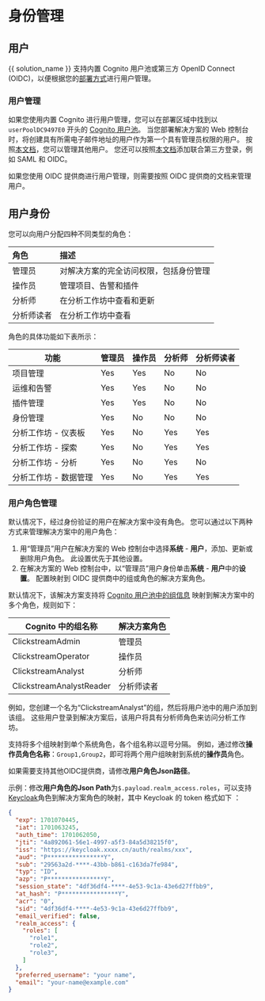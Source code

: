 # 身份管理

## 用户

{{ solution_name }} 支持内置 Cognito 用户池或第三方 OpenID Connect (OIDC)，以便根据您的[部署方式][deployment]进行用户管理。

### 用户管理

如果您使用内置 Cognito 进行用户管理，您可以在部署区域中找到以 `userPoolDC9497E0` 开头的 [Cognito 用户池][user-pool]。 当您部署解决方案的 Web 控制台时，将创建具有所需电子邮件地址的用户作为第一个具有管理员权限的用户。 按照[本文档][cognito-users]，您可以管理其他用户。 您还可以按照[本文档][cognito-federated-users]添加联合第三方登录，例如 SAML 和 OIDC。

如果您使用 OIDC 提供商进行用户管理，则需要按照 OIDC 提供商的文档来管理用户。

## 用户身份

您可以向用户分配四种不同类型的角色：

| 角色 | 描述 |
| :---------- | :---------- |
| 管理员         | 对解决方案的完全访问权限，包括身份管理 |
| 操作员         | 管理项目、告警和插件 |
| 分析师           | 在分析工作坊中查看和更新 |
| 分析师读者        | 在分析工作坊中查看 |

角色的具体功能如下表所示：

| 功能 | 管理员 | 操作员 | 分析师 | 分析师读者 |
|-------|-------|-------|-------|-------|
| 项目管理          | Yes | Yes | No | No |
| 运维和告警         | Yes | Yes | No | No |
| 插件管理           | Yes | Yes | No | No |
| 身份管理             | Yes | No  | No | No |
| 分析工作坊 - 仪表板  | Yes  | No | Yes | Yes |
| 分析工作坊 - 探索    | Yes | No  | Yes | Yes |
| 分析工作坊 - 分析    | Yes | No | Yes | No |
| 分析工作坊 - 数据管理 | Yes | No | Yes | Yes |

### 用户角色管理

默认情况下，经过身份验证的用户在解决方案中没有角色。 您可以通过以下两种方式来管理解决方案中的用户角色：

1. 用“管理员”用户在解决方案的 Web 控制台中选择**系统** - **用户**，添加、更新或删除用户角色。 此设置优先于其他设置。
2. 在解决方案的 Web 控制台中，以“管理员”用户身份单击**系统** - **用户**中的**设置**。 配置映射到 OIDC 提供商中的组或角色的解决方案角色。

默认情况下，该解决方案支持将 [Cognito 用户池中的组信息][cognito-user-group] 映射到解决方案中的多个角色，规则如下：

| Cognito 中的组名称 | 解决方案角色 |
|-------|-------|
| ClickstreamAdmin | 管理员 |
| ClickstreamOperator | 操作员 |
| ClickstreamAnalyst | 分析师 |
| ClickstreamAnalystReader | 分析师读者 |

例如，您创建一个名为“ClickstreamAnalyst”的组，然后将用户池中的用户添加到该组。 这些用户登录到解决方案后，该用户将具有分析师角色来访问分析工作坊。

支持将多个组映射到单个系统角色，各个组名称以逗号分隔。 例如，通过修改**操作员角色名称**：`Group1,Group2`，即可将两个用户组映射到系统的**操作员**角色。

如果需要支持其他OIDC提供商，请修改**用户角色Json路径**。

示例：修改**用户角色的Json Path**为`$.payload.realm_access.roles`，可以支持[Keycloak][odic-keycloak]角色到解决方案角色的映射，其中 Keycloak 的 token 格式如下 ：

```json
{
  "exp": 1701070445,
  "iat": 1701063245,
  "auth_time": 1701062050,
  "jti": "4a892061-56e1-4997-a5f3-84a5d38215f0",
  "iss": "https://keycloak.xxxx.cn/auth/realms/xxx",
  "aud": "P****************Y",
  "sub": "29563a2d-****-43bb-b861-c163da7fe984",
  "typ": "ID",
  "azp": "P****************Y",
  "session_state": "4df36df4-****-4e53-9c1a-43e6d27ffbb9",
  "at_hash": "P****************Y",
  "acr": "0",
  "sid": "4df36df4-****-4e53-9c1a-43e6d27ffbb9",
  "email_verified": false,
  "realm_access": {
    "roles": [
      "role1",
      "role2",
      "role3",
    ]
  },
  "preferred_username": "your name",
  "email": "your-name@example.com"
}
```

[deployment]: ./deployment/index.md
[user-pool]: https://docs.aws.amazon.com/cognito/latest/developerguide/cognito-user-identity-pools.html
[cognito-users]: https://docs.aws.amazon.com/cognito/latest/developerguide/managing-users.html
[cognito-federated-users]: https://docs.aws.amazon.com/cognito/latest/developerguide/cognito-user-pools-identity-federation.html
[cognito-user-group]: https://docs.aws.amazon.com/cognito/latest/developerguide/cognito-user-pools-user-groups.html
[odic-keycloak]: ./deployment/with-oidc.md#option-3-keycloak-oidc-client
